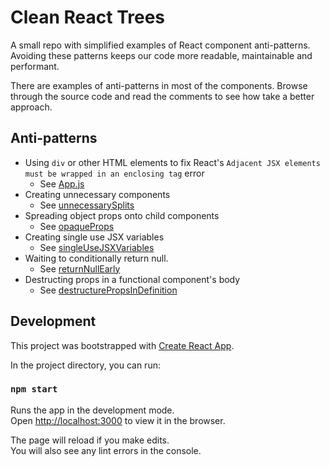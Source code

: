 # Clean React Trees

A small repo with simplified examples of React component anti-patterns. Avoiding these patterns keeps our code more readable, maintainable and performant.

There are examples of anti-patterns in most of the components. Browse through the source code and read the comments to see how take a better approach.

## Anti-patterns

- Using `div` or other HTML elements to fix React's `Adjacent JSX elements must be wrapped in an enclosing tag` error
  - See [App.js](./src/App.js)
- Creating unnecessary components
  - See [unnecessarySplits](./src/unnecessarySplits/index.js)
- Spreading object props onto child components
  - See [opaqueProps](./src/opaqueProps/index.js)
- Creating single use JSX variables
  - See [singleUseJSXVariables](./src/singleUseJSXVariables/index.js)
- Waiting to conditionally return null.
  - See [returnNullEarly](./src/returnNullEarly/index.js)
- Destructing props in a functional component's body
  - See [destructurePropsInDefinition](./src/destructurePropsInDefinition/index.js)

## Development

This project was bootstrapped with [Create React App](https://github.com/facebook/create-react-app).

In the project directory, you can run:

### `npm start`

Runs the app in the development mode.\
Open [http://localhost:3000](http://localhost:3000) to view it in the browser.

The page will reload if you make edits.\
You will also see any lint errors in the console.

